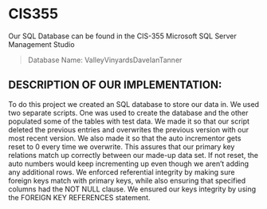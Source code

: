 # CIS355
Our SQL Database can be found in the CIS-355 Microsoft SQL Server Management Studio
>Database Name: ValleyVinyardsDaveIanTanner
## DESCRIPTION OF OUR IMPLEMENTATION:
To do this project we created an SQL database to store our data in. We used two separate scripts. One was used to create the database and the other populated some of the tables with test data. We made it so that our script deleted the previous entries and overwrites the previous version with our most recent version. We also made it so that the auto incrementor gets reset to 0 every time we overwrite. This assures that our primary key relations match up correctly between our made-up data set. If not reset, the auto numbers would keep incrementing up even though we aren’t adding any additional rows. We enforced referential integrity by making sure foreign keys match with primary keys, while also ensuring that specified columns had the NOT NULL clause. We ensured our keys integrity by using the FOREIGN KEY REFERENCES statement.
